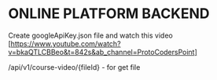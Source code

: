 # ONLINE PLATFORM BACKEND

Create googleApiKey.json file and watch this video [https://www.youtube.com/watch?v=bkaQTLCBBeo&t=842s&ab_channel=ProtoCodersPoint]

/api/v1/course-video/{fileId} - for get file